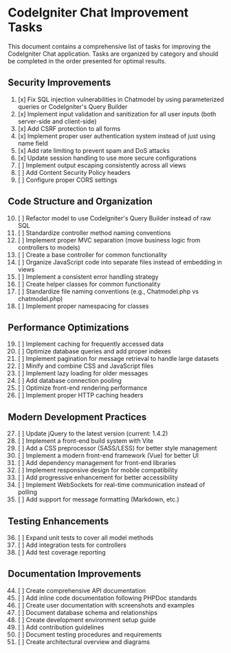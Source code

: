 # CodeIgniter Chat Improvement Tasks

This document contains a comprehensive list of tasks for improving the CodeIgniter Chat application. Tasks are organized by category and should be completed in the order presented for optimal results.

## Security Improvements

1. [x] Fix SQL injection vulnerabilities in Chatmodel by using parameterized queries or CodeIgniter's Query Builder
2. [x] Implement input validation and sanitization for all user inputs (both server-side and client-side)
3. [x] Add CSRF protection to all forms
4. [x] Implement proper user authentication system instead of just using name field
5. [x] Add rate limiting to prevent spam and DoS attacks
6. [x] Update session handling to use more secure configurations
7. [ ] Implement output escaping consistently across all views
8. [ ] Add Content Security Policy headers
9. [ ] Configure proper CORS settings

## Code Structure and Organization

10. [ ] Refactor model to use CodeIgniter's Query Builder instead of raw SQL
11. [ ] Standardize controller method naming conventions
12. [ ] Implement proper MVC separation (move business logic from controllers to models)
13. [ ] Create a base controller for common functionality
14. [ ] Organize JavaScript code into separate files instead of embedding in views
15. [ ] Implement a consistent error handling strategy
16. [ ] Create helper classes for common functionality
17. [ ] Standardize file naming conventions (e.g., Chatmodel.php vs chatmodel.php)
18. [ ] Implement proper namespacing for classes

## Performance Optimizations

19. [ ] Implement caching for frequently accessed data
20. [ ] Optimize database queries and add proper indexes
21. [ ] Implement pagination for message retrieval to handle large datasets
22. [ ] Minify and combine CSS and JavaScript files
23. [ ] Implement lazy loading for older messages
24. [ ] Add database connection pooling
25. [ ] Optimize front-end rendering performance
26. [ ] Implement proper HTTP caching headers

## Modern Development Practices

27. [ ] Update jQuery to the latest version (current: 1.4.2)
28. [ ] Implement a front-end build system with Vite
29. [ ] Add a CSS preprocessor (SASS/LESS) for better style management
30. [ ] Implement a modern front-end framework (Vue) for better UI
31. [ ] Add dependency management for front-end libraries
32. [ ] Implement responsive design for mobile compatibility
33. [ ] Add progressive enhancement for better accessibility
34. [ ] Implement WebSockets for real-time communication instead of polling
35. [ ] Add support for message formatting (Markdown, etc.)

## Testing Enhancements

36. [ ] Expand unit tests to cover all model methods
37. [ ] Add integration tests for controllers
39. [ ] Add test coverage reporting


## Documentation Improvements

44. [ ] Create comprehensive API documentation
45. [ ] Add inline code documentation following PHPDoc standards
46. [ ] Create user documentation with screenshots and examples
47. [ ] Document database schema and relationships
48. [ ] Create development environment setup guide
49. [ ] Add contribution guidelines
50. [ ] Document testing procedures and requirements
51. [ ] Create architectural overview and diagrams
